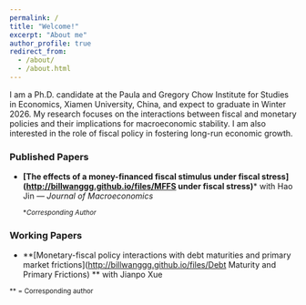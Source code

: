 ```yaml
---
permalink: /
title: "Welcome!"
excerpt: "About me"
author_profile: true
redirect_from:
  - /about/
  - /about.html
---
```




I am a Ph.D. candidate at the Paula and Gregory Chow Institute for Studies in Economics, Xiamen University, China, and expect to graduate in Winter 2026. My research focuses on the interactions between fiscal and monetary policies and their implications for macroeconomic stability. I am also interested in the role of fiscal policy in fostering long-run economic growth.

[//]: CV(http://nrickard.github.io/files/NatalieRickard_CV.pdf)

### Published Papers

- **[The effects of a money-financed fiscal stimulus under fiscal stress](http://billwanggg.github.io/files/MFFS under fiscal stress)*** with Hao Jin — *Journal of Macroeconomics*

  <sub>**Corresponding Author*</sub>

### Working Papers

- **[Monetary-fiscal policy interactions with debt maturities and primary market frictions](http://billwanggg.github.io/files/Debt Maturity and Primary Frictions) ** with Jianpo Xue
  

<sub>*\* = Corresponding author</sub>
